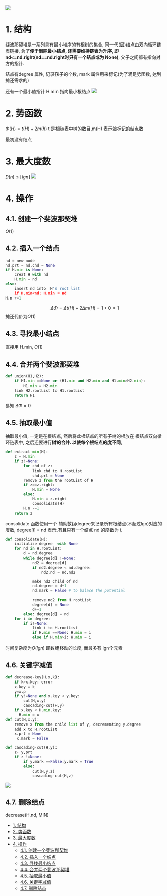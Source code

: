
![](https://upload-images.jianshu.io/upload_images/7130568-22531846a72b0d83.png?imageMogr2/auto-orient/strip%7CimageView2/2/w/1240)

<a id="markdown-1-结构" name="1-结构"></a>
# 1. 结构
斐波那契堆是一系列具有最小堆序的有根树的集合, 同一代(层)结点由双向循环链表链接, **为了便于删除最小结点, 还需要维持链表为升序, 即nd<=nd.right(nd==nd.right时只有一个结点或为 None)**, 父子之间都有指向对方的指针.

结点有degree 属性, 记录孩子的个数, mark 属性用来标记(为了满足势函数, 达到摊还需求的)

还有一个最小值指针 H.min 指向最小根结点
![](https://upload-images.jianshu.io/upload_images/7130568-d4e8a85754fdbc14.png?imageMogr2/auto-orient/strip%7CimageView2/2/w/1240)

<a id="markdown-2-势函数" name="2-势函数"></a>
# 2. 势函数
$\Phi(H) = t(H) + 2m(h)$
t 是根链表中树的数目,m(H) 表示被标记的结点数

最初没有结点
<a id="markdown-3-最大度数" name="3-最大度数"></a>
# 3. 最大度数
$D(n)\leqslant \lfloor lgn \rfloor$
![](https://upload-images.jianshu.io/upload_images/7130568-c9e0cd3be4e98c4b.png?imageMogr2/auto-orient/strip%7CimageView2/2/w/1240)


<a id="markdown-4-操作" name="4-操作"></a>
# 4. 操作
<a id="markdown-41-创建一个斐波那契堆" name="41-创建一个斐波那契堆"></a>
## 4.1. 创建一个斐波那契堆
$O(1)$
<a id="markdown-42-插入一个结点" name="42-插入一个结点"></a>
## 4.2. 插入一个结点
```python
nd = new node
nd.prt = nd.chd = None
if H.min is None:
    creat H with nd
    H.min = nd
else:
    insert nd into  H's root list
    if H.min<nd: H.min = nd
H.n +=1
```
$$
\Delta \Phi = \Delta t(H) + 2\Delta m(H) = 1+0 = 1
$$
摊还代价为$O(1)$
<a id="markdown-43-寻找最小结点" name="43-寻找最小结点"></a>
## 4.3. 寻找最小结点
直接用 H.min, $O(1)$
<a id="markdown-44-合并两个斐波那契堆" name="44-合并两个斐波那契堆"></a>
## 4.4. 合并两个斐波那契堆
```python
def union(H1,H2):
    if H1.min ==None or (H1.min and H2.min and H1.min>H2.min):
        H1.min = H2.min
    link H2.rootList to H1.rootList 
    return H1
```
易知 $\Delta \Phi = 0$
<a id="markdown-45-抽取最小值" name="45-抽取最小值"></a>
## 4.5. 抽取最小值
抽取最小值, 一定是在根结点, 然后将此根结点的所有子树的根放在 根结点双向循环链表中, 之后还要进行**树的合并. 以使每个根结点的度不同,**
```python
def extract-min(H):
    z = H.min
    if z!=None:
        for chd of z:
            link chd to H.rootList
            chd.prt = None
        remove z from the rootList of H
        if z==z.right:
            H.min = None
        else:
            H.min = z.right
            consolidate(H)
        H.n -=1
    return z
```
consolidate 函数使用一个 辅助数组degree来记录所有根结点(不超过lgn)对应的度数, degree[i] = nd 表示.有且只有一个结点 nd 的度数为 i.
```python
def consolidate(H):
    initialize degree  with None
    for nd in H.rootList:
        d = nd.degree
        while degree[d] !=None:
            nd2 = degree[d]
            if nd2.degree < nd.degree:
                nd2,nd = nd,nd2

            make nd2 child of nd  
            nd.degree = d+1
            nd.mark = False # to balace the potential 

            remove nd2 from H.rootList
            degree[d] = None
            d+=1
        else: degree[d] = nd
    for i in degree:
        if i!=None: 
            link i to H.rootList
            if H.min ==None: H.min = i
            else if H.min>i: H.min = i
```
时间复杂度为$O(lgn)$ 即数组移动的长度, 而最多有 lgn个元素

<a id="markdown-46-关键字减值" name="46-关键字减值"></a>
## 4.6. 关键字减值
```python
def decrease-key(H,x,k):
    if k>x.key: error 
    x.key = k
    y=x.p
    if y!=None and x.key < y.key:
        cut(H,x,y)
        cascading-cut(H,y)
    if x.key < H.min.key:
      H.min = x
def cut(H,x,y):
    remove x from the child list of y, decrementing y.degree
    add x to H.rootList
    x.prt = None
     x.mark = False

def cascading-cut(H,y):
    z- y,prt
    if z !=None:
        if y.mark ==False:y.mark = True
        else:
            cut(H,y,z)
            cascading-cut(H,z)
```
![](https://upload-images.jianshu.io/upload_images/7130568-0a29221f8a1fbfbb.png?imageMogr2/auto-orient/strip%7CimageView2/2/w/1240)

<a id="markdown-47-删除结点" name="47-删除结点"></a>
## 4.7. 删除结点
decrease(H,nd, MIN)
<!-- TOC -->

- [1. 结构](#1-结构)
- [2. 势函数](#2-势函数)
- [3. 最大度数](#3-最大度数)
- [4. 操作](#4-操作)
    - [4.1. 创建一个斐波那契堆](#41-创建一个斐波那契堆)
    - [4.2. 插入一个结点](#42-插入一个结点)
    - [4.3. 寻找最小结点](#43-寻找最小结点)
    - [4.4. 合并两个斐波那契堆](#44-合并两个斐波那契堆)
    - [4.5. 抽取最小值](#45-抽取最小值)
    - [4.6. 关键字减值](#46-关键字减值)
    - [4.7. 删除结点](#47-删除结点)

<!-- /TOC -->